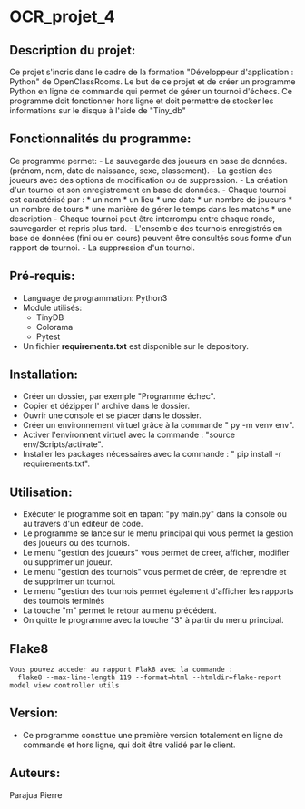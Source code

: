 # OCR_projet_4
## Description du projet:
  Ce projet s'incris dans le cadre de la formation "Développeur d'application : Python" de OpenClassRooms.
  Le but de ce projet et de créer un programme Python en ligne de commande qui permet de gérer un tournoi d'échecs. Ce programme doit fonctionner hors ligne et doit permettre de stocker les informations sur le disque à l'aide de "Tiny_db"
  
## Fonctionnalités du programme:
  Ce programme permet:
    - La sauvegarde des joueurs en base de données. (prénom, nom, date de naissance, sexe, classement).
    - La gestion des joueurs avec des options de modification ou de suppression.
    - La création d'un tournoi et son enregistrement en base de données.
    - Chaque tournoi est caractérisé par :
      * un nom
      * un lieu
      * une date
      * un nombre de joueurs
      * un nombre de tours
      * une manière de gérer le temps dans les matchs
      * une description
    - Chaque tournoi peut être interrompu entre chaque ronde, sauvegarder et repris plus tard.
    - L'ensemble des tournois enregistrés en base de données (fini ou en cours) peuvent être consultés sous forme d'un rapport de tournoi.
    - La suppression d'un tournoi.
    
 ## Pré-requis:
   - Language de programmation:
      Python3
   - Module utilisés:
      - TinyDB
      - Colorama
      - Pytest
   - Un fichier **requirements.txt** est disponible sur le depository.

## Installation:
   - Créer un dossier, par exemple "Programme échec".
   - Copier et dézipper l' archive dans le dossier.
   - Ouvrir une console et se placer dans le dossier.
   - Créer un environnement virtuel grâce à la commande " py -m venv env".
   - Activer l'environnent virtuel avec la commande : "source env/Scripts/activate".
   - Installer les packages nécessaires avec la commande : " pip install -r requirements.txt".

 ## Utilisation:
   - Exécuter le programme soit en tapant "py main.py" dans la console ou au travers d'un éditeur de code.
   - Le programme se lance sur le menu principal qui vous permet la gestion des joueurs ou des tournois.
   - Le menu "gestion des joueurs" vous permet de créer, afficher, modifier ou supprimer un joueur.
   - Le menu "gestion des tournois" vous permet de créer, de reprendre et de supprimer un tournoi.
   - Le menu "gestion des tournois permet également d'afficher les rapports des tournois terminés
   - La touche "m" permet le retour au menu précédent.
   - On quitte le programme avec la touche "3" à partir du menu principal.

  ## Flake8
    Vous pouvez acceder au rapport Flak8 avec la commande :
      flake8 --max-line-length 119 --format=html --htmldir=flake-report model view controller utils

  
   ## Version:
   - Ce programme constitue une première version totalement en ligne de commande et hors ligne, qui doit être validé par le client.
    
   ## Auteurs:
   Parajua Pierre
      
      
  

